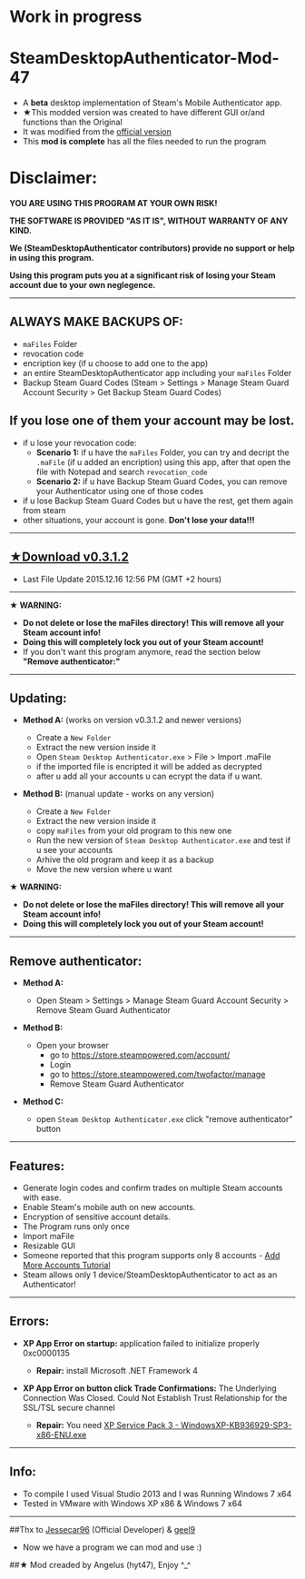 # Work in progress

# SteamDesktopAuthenticator-Mod-47
- A **beta** desktop implementation of Steam's Mobile Authenticator app.
- ★This modded version was created to have different GUI or/and  functions than the Original
- It was modified from the [official version](https://github.com/Jessecar96/SteamDesktopAuthenticator)
- This **mod is complete** has all the files needed to run the program

# Disclaimer:
**YOU ARE USING THIS PROGRAM AT YOUR OWN RISK!**

**THE SOFTWARE IS PROVIDED "AS IT IS", WITHOUT WARRANTY OF ANY KIND.**

**We (SteamDesktopAuthenticator contributors) provide no support or help in using this program.**

**Using this program puts you at a significant risk of losing your Steam account due to your own neglegence.**

--------------------

## ALWAYS MAKE BACKUPS OF:
- `maFiles` Folder
- revocation code
- encription key (if u choose to add one to the app)
- an entire SteamDesktopAuthenticator app including your `maFiles` Folder
- Backup Steam Guard Codes (Steam > Settings > Manage Steam Guard Account Security > Get Backup Steam Guard Codes)

## If you lose one of them your account may be lost.
  - if u lose your revocation code:
    - **Scenario 1:** if u have the `maFiles` Folder, you can try and decript the `.maFile` (if u added an encription) using this app, after that open the file with Notepad and search `revocation_code`
    - **Scenario 2:** if u have Backup Steam Guard Codes, you can remove your Authenticator using one of those codes
  - if u lose Backup Steam Guard Codes but u have the rest, get them again from steam
  - other situations, your account is gone. **Don't lose your data!!!**


--------------------

## [★Download v0.3.1.2](https://github.com/hyt47/SteamDesktopAuthenticator-Modded/releases)
- Last File Update 2015.12.16 12:56 PM (GMT +2 hours)

--------------------


**★ WARNING:**
  - **Do not delete or lose the maFiles directory! This will remove all your Steam account info!**
  - **Doing this will completely lock you out of your Steam account!**
  - If you don't want this program anymore, read the section below **"Remove authenticator:"**
  
--------------------

## Updating:
- **Method A:** (works on version v0.3.1.2 and newer versions)
  - Create a `New Folder`
  - Extract the new version inside it
  - Open `Steam Desktop Authenticator.exe` > File > Import .maFile
  - if the imported file is encripted it will be added as decrypted
  - after u add all your accounts u can ecrypt the data if u want. 
  
- **Method B:** (manual update - works on any version)
  - Create a `New Folder`
  - Extract the new version inside it
  - copy `maFiles` from your old program to this new one
  - Run the new version of `Steam Desktop Authenticator.exe` and test if u see your accounts
  - Arhive the old program and keep it as a backup
  - Move the new version where u want

**★ WARNING:**
  - **Do not delete or lose the maFiles directory! This will remove all your Steam account info!**
  - **Doing this will completely lock you out of your Steam account!**
  
--------------------

## Remove authenticator:
- **Method A:**
  - Open Steam > Settings > Manage Steam Guard Account Security > Remove Steam Guard Authenticator
  
- **Method B:**
  - Open your browser
    - go to https://store.steampowered.com/account/
    - Login
    - go to https://store.steampowered.com/twofactor/manage
    - Remove Steam Guard Authenticator
  
- **Method C:**
  - open `Steam Desktop Authenticator.exe` click "remove authenticator" button

--------------------

## Features:
- Generate login codes and confirm trades on multiple Steam accounts with ease.
- Enable Steam's mobile auth on new accounts.
- Encryption of sensitive account details.
- The Program runs only once
- Import maFile
- Resizable GUI
- Someone reported that this program supports only 8 accounts - [Add More Accounts Tutorial](https://github.com/hyt47/SteamDesktopAuthenticator-Modded/blob/master/Tutorial_Add_More_Accounts)
- Steam allows only 1 device/SteamDesktopAuthenticator to act as an Authenticator!

--------------------

## Errors:
- **XP App Error on startup:** application failed to initialize properly 0xc0000135
  - **Repair:** install Microsoft .NET Framework 4

- **XP App Error on button click Trade Confirmations:** The Underlying Connection Was Closed. Could Not Establish Trust Relationship for the SSL/TSL secure channel
  - **Repair:** You need [XP Service Pack 3 - WindowsXP-KB936929-SP3-x86-ENU.exe](https://www.microsoft.com/en-us/download/details.aspx?id=24)

--------------------

## Info:
- To compile I used Visual Studio 2013 and I was Running Windows 7 x64
- Tested in VMware with Windows XP x86 & Windows 7 x64

--------------------

##Thx to [Jessecar96](https://github.com/Jessecar96) (Official Developer) & [geel9](https://github.com/geel9)
- Now we have a program we can mod and use :)

##★ Mod creaded by Angelus (hyt47), Enjoy ^_^
